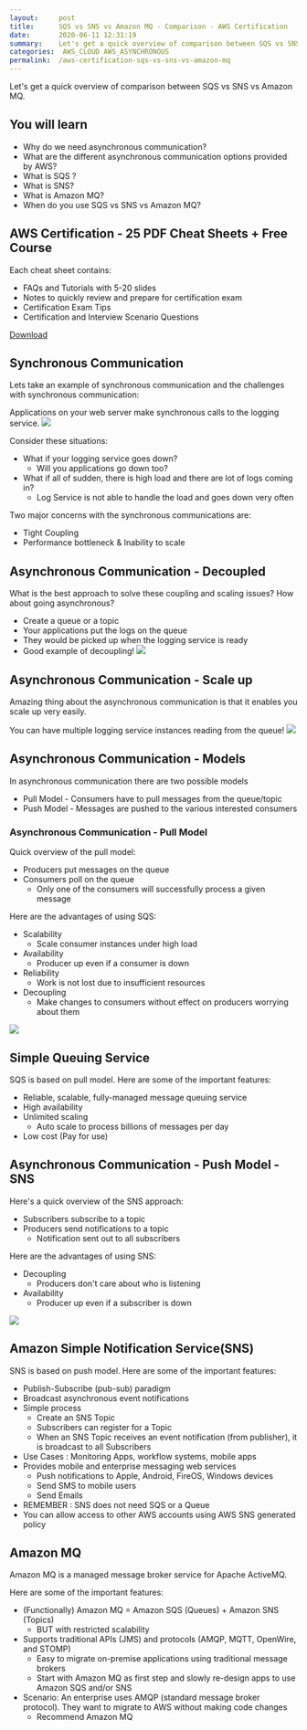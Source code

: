 ```yaml
---
layout:     post
title:      SQS vs SNS vs Amazon MQ - Comparison - AWS Certification
date:       2020-06-11 12:31:19
summary:    Let's get a quick overview of comparison between SQS vs SNS vs Amazon MQ.
categories:  AWS_CLOUD AWS_ASYNCHRONOUS
permalink:  /aws-certification-sqs-vs-sns-vs-amazon-mq
---
```


Let's get a quick overview of comparison between SQS vs SNS vs Amazon MQ. 

## You will learn
- Why do we need asynchronous communication?
- What are the different asynchronous communication options provided by AWS?
- What is SQS ?
- What is SNS?
- What is Amazon MQ?
- When do you use SQS vs SNS vs Amazon MQ?

## AWS Certification - 25 PDF Cheat Sheets + Free Course

Each cheat sheet contains:
- FAQs and Tutorials with 5-20 slides
- Notes to quickly review and prepare for certification exam
- Certification Exam Tips
- Certification and Interview Scenario Questions

<div>
 <a href="https://links.in28minutes.com/cloud-in28minutes-teachable-free-link" target="_blank" class="button instagram">Download</a>
</div>

## Synchronous Communication

Lets take an example of synchronous communication and the challenges with synchronous communication:

Applications on your web server make synchronous calls to the logging service.
![](/images/aws/02-Queuing/0-SQS-00.png)

Consider these situations:
- What if your logging service goes down?
	- Will you applications go down too?
- What if all of sudden, there is high load and there are lot of logs coming in?
	- Log Service is not able to handle the load and goes down very often

Two major concerns with the synchronous communications are:
- Tight Coupling
- Performance bottleneck & Inability to scale

## Asynchronous Communication - Decoupled

What is the best approach to solve these coupling and scaling issues? How about going asynchronous?
- Create a queue or a topic
- Your applications put the logs on the queue
- They would be picked up when the logging service is ready
- Good example of decoupling!
![](/images/aws/02-Queuing/0-SQS-01.png)

## Asynchronous Communication - Scale up

Amazing thing about the asynchronous communication is that it enables you scale up very easily.

You can have multiple logging service instances reading from the queue!
![](/images/aws/02-Queuing/0-SQS-02.png)

## Asynchronous Communication - Models
In asynchronous communication there are two possible models
- Pull Model - Consumers have to pull messages from the queue/topic
- Push Model - Messages are pushed to the various interested consumers

### Asynchronous Communication - Pull Model

Quick overview of the pull model:
- Producers put messages on the queue
- Consumers poll on the queue
	- Only one of the consumers will successfully process a given message

Here are the advantages of using SQS:
- Scalability
	- Scale consumer instances under high load
- Availability
	- Producer up even if a consumer is down
- Reliability
	- Work is not lost due to insufficient resources
- Decoupling
	- Make changes to consumers without effect on producers worrying about them

![](/images/aws/02-Queuing/2-sqs.png)

## Simple Queuing Service

SQS is based on pull model. Here are some of the important features:
- Reliable, scalable, fully-managed message queuing service
- High availability
- Unlimited scaling
	- Auto scale to process billions of messages per day
- Low cost (Pay for use)

## Asynchronous Communication - Push Model - SNS

Here's a quick overview of the SNS approach:
- Subscribers subscribe to a topic
- Producers send notifications to a topic
	- Notification sent out to all subscribers

Here are the advantages of using SNS:
- Decoupling
	- Producers don't care about who is listening
- Availability
	- Producer up even if a subscriber is down

![](/images/aws/02-Queuing/3-SNS.png)

## Amazon Simple Notification Service(SNS)

SNS is based on push model. Here are some of the important features:
- Publish-Subscribe (pub-sub) paradigm
- Broadcast asynchronous event notifications
- Simple process
	- Create an SNS Topic
	- Subscribers can register for a Topic
	- When an SNS Topic receives an event notification (from publisher), it is broadcast to all Subscribers
- Use Cases : Monitoring Apps, workflow systems, mobile apps
- Provides mobile and enterprise messaging web services
	- Push notifications to Apple, Android, FireOS, Windows devices
	- Send SMS to mobile users
	- Send Emails
- REMEMBER : SNS does not need SQS or a Queue
- You can allow access to other AWS accounts using AWS SNS generated policy

## Amazon MQ

Amazon MQ is a managed message broker service for Apache ActiveMQ.

Here are some of the important features:
- (Functionally) Amazon MQ = Amazon SQS (Queues) + Amazon SNS (Topics)
	- BUT with restricted scalability
- Supports traditional APIs (JMS) and protocols (AMQP, MQTT, OpenWire, and STOMP)
	- Easy to migrate on-premise applications using traditional message brokers
	- Start with Amazon MQ as first step and slowly re-design apps to use Amazon SQS and/or SNS
- Scenario: An enterprise uses AMQP (standard message broker protocol). They want to migrate to AWS without making code changes 
	- Recommend Amazon MQ

